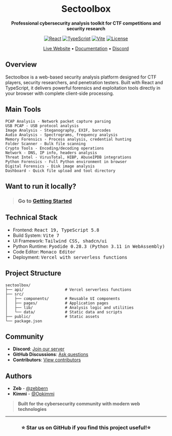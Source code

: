 <div align="center">

# Sectoolbox

**Professional cybersecurity analysis toolkit for CTF competitions and security research**

[![React](https://img.shields.io/badge/React-19.1-61DAFB?logo=react)](https://react.dev)
[![TypeScript](https://img.shields.io/badge/TypeScript-5.8-3178C6?logo=typescript)](https://www.typescriptlang.org/)
[![Vite](https://img.shields.io/badge/Vite-7.1-646CFF?logo=vite)](https://vitejs.dev)
[![License](https://img.shields.io/badge/License-MIT-green.svg)](LICENSE)

[Live Website](https://sectoolbox.cc/) • [Documentation](https://github.com/sectoolbox/sectoolbox/docs) • [Discord](https://discord.gg/SvvKKMzE5Q)

</div>

## Overview

Sectoolbox is a web-based security analysis platform designed for CTF players, security researchers, and penetration testers. Built with React and TypeScript, it delivers powerful forensics and exploitation tools directly in your browser with complete client-side processing.

## Main Tools
```
PCAP Analysis - Network packet capture parsing
USB PCAP - USB protocol analysis
Image Analysis - Steganography, EXIF, barcodes
Audio Analysis - Spectrograms, frequency analysis
Memory Forensics - Process analysis, credential hunting
Folder Scanner - Bulk file scanning
Crypto Tools - Encoding/decoding operations
Network - DNS, IP info, headers analysis
Threat Intel - VirusTotal, HIBP, AbuseIPDB integrations
Python Forensics - Full Python environment in browser
Digital Forensics - Disk image analysis
Dashboard - Quick file upload and tool directory
```

## Want to run it locally? 
> ### Go to [Getting Started](https://github.com/sectoolbox/sectoolbox/blob/main/docs/getting-started.md)


## Technical Stack

- Frontend: <kbd>React 19, TypeScript 5.8</kbd>
- Build System: <kbd>Vite 7</kbd>
- UI Framework: <kbd>Tailwind CSS, shadcn/ui</kbd>
- Python Runtime: <kbd>Pyodide 0.28.3 (Python 3.11 in WebAssembly)</kbd>
- Code Editor: <kbd>Monaco Editor</kbd>
- Deployment: <kbd>Vercel with serverless functions</kbd>


## Project Structure

```
sectoolbox/
├── api/                  # Vercel serverless functions
├── src/
│   ├── components/       # Reusable UI components
│   ├── pages/            # Application pages
│   ├── lib/              # Analysis logic and utilities
│   └── data/             # Static data and scripts
├── public/               # Static assets
└── package.json
```

## Community

- **Discord**: [Join our server](https://discord.gg/SvvKKMzE5Q)
- **GitHub Discussions**: [Ask questions](https://github.com/sectoolbox/sectoolbox/discussions)
- **Contributors**: [View contributors](https://github.com/sectoolbox/sectoolbox/graphs/contributors)

## Authors

- **Zeb** - [@zebbern](https://github.com/zebbern)
- **Kimmi** - [@Opkimmi](https://github.com/Opkimmi)

> **Built for the cybersecurity community with modern web technologies**

---

<div align="center">

### ⭐ Star us on GitHub if you find this project useful!⭐

</div>